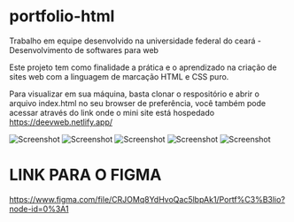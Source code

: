 # portfolio-html
Trabalho em equipe desenvolvido na universidade federal do ceará - Desenvolvimento de softwares para web

Este projeto tem como finalidade a prática e o aprendizado na criação de sites web com a linguagem de marcação HTML e CSS puro.

Para visualizar em sua máquina, basta clonar o respositório e abrir o arquivo index.html no seu browser de preferência, você também pode acessar através do link
onde o mini site está hospedado https://deevweb.netlify.app/ 

![Screenshot](https://i.postimg.cc/d028XgtR/Captura-de-Tela-2021-05-27-a-s-21-20-25.png)
![Screenshot](https://i.postimg.cc/66jCDrwP/Captura-de-Tela-2021-05-27-a-s-21-21-15.png)
![Screenshot](https://i.postimg.cc/zvBKyBwp/Captura-de-Tela-2021-05-27-a-s-21-21-41.png)
![Screenshot](https://i.postimg.cc/wMGJLp0z/Captura-de-Tela-2021-05-27-a-s-21-22-09.png)
![Screenshot](https://i.postimg.cc/9M1yXT9r/Captura-de-Tela-2021-05-27-a-s-21-22-34.png)

# LINK PARA O FIGMA
https://www.figma.com/file/CRJOMq8YdHvoQac5lbpAk1/Portf%C3%B3lio?node-id=0%3A1
